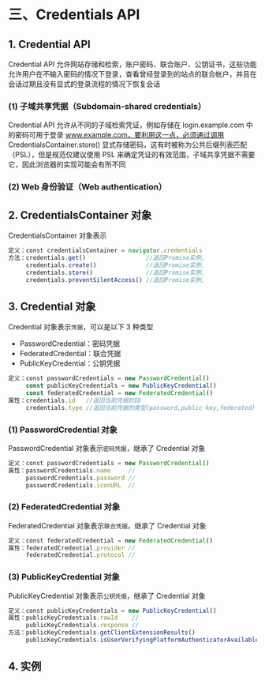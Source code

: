 # 三、Credentials API

## 1. Credential API

Credential API 允许网站存储和检索，账户密码、联合账户、公钥证书，这些功能允许用户在不输入密码的情况下登录，查看曾经登录到的站点的联合帐户，并且在会话过期且没有显式的登录流程的情况下恢复会话

### (1) 子域共享凭据（Subdomain-shared credentials）

Credential API 允许从不同的子域检索凭证，例如存储在 login.example.com 中的密码可用于登录 www.example.com，要利用这一点，必须通过调用 CredentialsContainer.store() 显式存储密码，这有时被称为公共后缀列表匹配（PSL），但是规范仅建议使用 PSL 来确定凭证的有效范围，子域共享凭据不需要它，因此浏览器的实现可能会有所不同

### (2) Web 身份验证（Web authentication）

## 2. CredentialsContainer 对象

CredentialsContainer 对象表示

```js
定义：const credentialsContainer = navigator.credentials
方法：credentials.get()                 //返回Promise实例,
     credentials.create()              //返回Promise实例,
     credentials.store()               //返回Promise实例,
     credentials.preventSilentAccess() //返回Promise实例,
```

## 3. Credential 对象

Credential 对象表示`凭据`，可以是以下 3 种类型

* PasswordCredential：密码凭据
* FederatedCredential：联合凭据
* PublicKeyCredential：公钥凭据

```js
定义：const passwordCredentials = new PasswordCredential()
     const publicKeyCredentials = new PublicKeyCredential()
     const federatedCredential = new FederatedCredential()
属性：credentials.id   //返回当前凭据的ID
     credentials.type //返回当前凭据的类型(password,public-key,federated)
```

### (1) PasswordCredential 对象

PasswordCredential 对象表示`密码凭据`，继承了 Credential 对象

```js
定义：const passwordCredentials = new PasswordCredential()
属性：passwordCredentials.name     //
     passwordCredentials.password //
     passwordCredentials.iconURL  //
```

### (2) FederatedCredential 对象

FederatedCredential 对象表示`联合凭据`，继承了 Credential 对象

```js
定义：const federatedCredential = new FederatedCredential()
属性：federatedCredential.provider //
     federatedCredential.protocol //
```

### (3) PublicKeyCredential 对象

PublicKeyCredential 对象表示`公钥凭据`，继承了 Credential 对象

```js
定义：const publicKeyCredentials = new PublicKeyCredential()
属性：publicKeyCredentials.rawId    //
     publicKeyCredentials.response //
方法：publicKeyCredentials.getClientExtensionResults()                     //
     publicKeyCredentials.isUserVerifyingPlatformAuthenticatorAvailable() //返回Promise实例,
```

## 4. 实例

```html

```

```js

```
